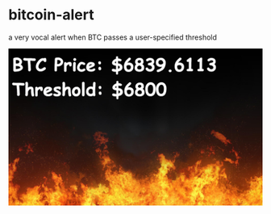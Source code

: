 # bitcoin-alert
a very vocal alert when BTC passes a user-specified threshold

![preview](https://raw.githubusercontent.com/nathanjordan/bitcoin-alert/master/preview.png)
